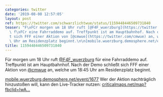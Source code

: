 ```yaml
---
categories: twitter
date: '2019-08-08 12:57:05'
layout: post
ref: https://twitter.com/schwarzlichtwue/status/1159448446509731840
teaser: "F\xFCr morgen um 18 Uhr ruft [@F4F_wuerzburg](https://twitter.com/F4F_wuerzburg)\
  \ f\xFCr eine Fahrraddemo auf. Treffpunkt ist am Hauptbahnhof. Nach der Demo schlie\xDF\
  t sich FFF einer Aktion von [@cmwue](https://twitter.com/cmwue) an, welche um 18:45\
  \ Uhr am Residenzplatz beginnt.\n\n[mobile.wuerzburg.demosphere.net/event/1677](https://mobile.wuerzburg.demosphere.net/event/1677)"
title: 1159448446509731840
---
```

Für morgen um 18 Uhr ruft [@F4F_wuerzburg](https://twitter.com/F4F_wuerzburg) für eine Fahrraddemo auf. Treffpunkt ist am Hauptbahnhof. Nach der Demo schließt sich FFF einer Aktion von [@cmwue](https://twitter.com/cmwue) an, welche um 18:45 Uhr am Residenzplatz beginnt.

[mobile.wuerzburg.demosphere.net/event/1677](https://mobile.wuerzburg.demosphere.net/event/1677)
Wer der Aktion nachträglich hinzustoßen will, kann den Live-Tracker nutzen: [criticalmaps.net/map?fbclid=IwA…](https://www.criticalmaps.net/map?fbclid=IwAR1IlfnLjxA4L08mCokR_qWEOv0uAgKeGu7ImPsqCdDXr9biLwtcRgV2y0I#15/49.7938/9.9419)